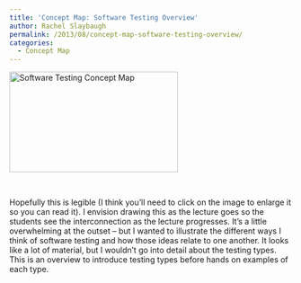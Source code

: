 ```yaml
---
title: 'Concept Map: Software Testing Overview'
author: Rachel Slaybaugh
permalink: /2013/08/concept-map-software-testing-overview/
categories:
  - Concept Map
---
```

[<img class="alignnone size-medium wp-image-4130" alt="Software Testing Concept Map" src="http://teaching.software-carpentry.org/wp-content/uploads/2013/08/TestingConceptMap-300x179.jpg" width="300" height="179" />][1]

&nbsp;

Hopefully this is legible (I think you&#8217;ll need to click on the image to enlarge it so you can read it). I envision drawing this as the lecture goes so the students see the interconnection as the lecture progresses. It&#8217;s a little overwhelming at the outset &#8211; but I wanted to illustrate the different ways I think of software testing and how those ideas relate to one another. It looks like a lot of material, but I wouldn&#8217;t go into detail about the testing types. This is an overview to introduce testing types before hands on examples of each type.

&nbsp;

 [1]: http://teaching.software-carpentry.org/wp-content/uploads/2013/08/TestingConceptMap.jpg
